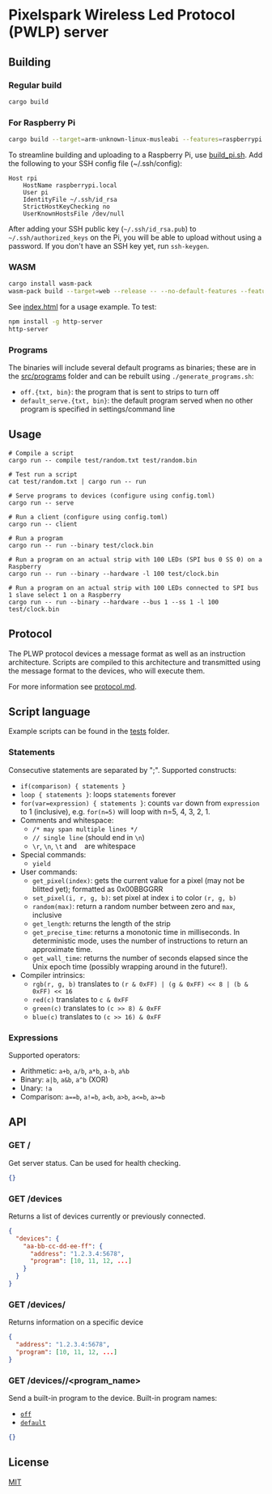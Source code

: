 # Pixelspark Wireless Led Protocol (PWLP) server

## Building

### Regular build
````sh
cargo build
````

### For Raspberry Pi
````sh
cargo build --target=arm-unknown-linux-musleabi --features=raspberrypi 
````

To streamline building and uploading to a Raspberry Pi, use [build_pi.sh](./build_pi.sh). Add the following to your SSH 
config file (~/.ssh/config):

````
Host rpi
	HostName raspberrypi.local
	User pi
	IdentityFile ~/.ssh/id_rsa
	StrictHostKeyChecking no
	UserKnownHostsFile /dev/null
````

After adding your SSH public key (`~/.ssh/id_rsa.pub`) to `~/.ssh/authorized_keys` on the Pi, you will be able to upload 
without using a password. If you don't have an SSH key yet, run `ssh-keygen`.

### WASM

````sh
cargo install wasm-pack
wasm-pack build --target=web --release -- --no-default-features --features=wasm
````

See [index.html](./index.html) for a usage example. To test:

````sh
npm install -g http-server
http-server
````

### Programs

The binaries will include several default programs as binaries; these are in the [src/programs](./src/programs) folder
and can be rebuilt using `./generate_programs.sh`:

* `off.{txt, bin}`: the program that is sent to strips to turn off
* `default_serve.{txt, bin}`: the default program served when no other program is specified in settings/command line

## Usage

````
# Compile a script
cargo run -- compile test/random.txt test/random.bin

# Test run a script
cat test/random.txt | cargo run -- run

# Serve programs to devices (configure using config.toml)
cargo run -- serve

# Run a client (configure using config.toml)
cargo run -- client

# Run a program
cargo run -- run --binary test/clock.bin

# Run a program on an actual strip with 100 LEDs (SPI bus 0 SS 0) on a Raspberry
cargo run -- run --binary --hardware -l 100 test/clock.bin

# Run a program on an actual strip with 100 LEDs connected to SPI bus 1 slave select 1 on a Raspberry
cargo run -- run --binary --hardware --bus 1 --ss 1 -l 100 test/clock.bin
````

## Protocol

The PLWP protocol devices a message format as well as an instruction architecture. Scripts are compiled to this architecture and transmitted using the message format to the devices, who will execute them.

For more information see [protocol.md](https://git.pixelspark.nl/pixelspark/espled/src/branch/master/Protocol.md).

## Script language

Example scripts can be found in the [tests](./tests/) folder. 

### Statements

Consecutive statements are separated by ";". Supported constructs:

* `if(comparison) { statements }`
* `loop { statements }`: loops `statements` forever
* `for(var=expression) { statements }`: counts `var` down from `expression` to 1 (inclusive), e.g. `for(n=5)` will loop with n=5, 4, 3, 2, 1.
* Comments and whitespace:
  * `/* may span multiple lines */`
  * `// single line` (should end in `\n`)
  * `\r`, `\n`, `\t` and ` ` are whitespace
* Special commands:
  * `yield`
* User commands:
  * `get_pixel(index)`: gets the current value for a pixel (may not be blitted yet); formatted as 0x00BBGGRR
  * `set_pixel(i, r, g, b)`: set pixel at index `i` to color `(r, g, b)`
  * `random(max)`: return a random number between zero and `max`, inclusive
  * `get_length`: returns the length of the strip
  * `get_precise_time`: returns a monotonic time in milliseconds. In deterministic mode, uses the number of instructions to return an approximate time.
  * `get_wall_time`: returns the number of seconds elapsed since the Unix epoch time (possibly wrapping around in the future!).
* Compiler intrinsics:
  * `rgb(r, g, b)` translates to `(r & 0xFF) | (g & 0xFF) << 8 | (b & 0xFF) << 16`
  * `red(c)` translates to `c & 0xFF`
  * `green(c)` translates to `(c >> 8) & 0xFF`
  * `blue(c)` translates to `(c >> 16) & 0xFF`

### Expressions

Supported operators:

* Arithmetic: `a+b`, `a/b`, `a*b`, `a-b`, `a%b`
* Binary: `a|b`, `a&b`, `a^b` (XOR)
* Unary: `!a`
* Comparison: `a==b`, `a!=b`, `a<b`, `a>b`, `a<=b`, `a>=b`

## API

### GET /

Get server status. Can be used for health checking.

````json
{}
````

### GET /devices

Returns a list of devices currently or previously connected.

````json
{
  "devices": {
    "aa-bb-cc-dd-ee-ff": {
      "address": "1.2.3.4:5678",
      "program": [10, 11, 12, ...]
    }
  }
}
````

### GET /devices/<mac>

Returns information on a specific device

````json
{
  "address": "1.2.3.4:5678",
  "program": [10, 11, 12, ...]
}
````

### GET /devices/<mac>/<program_name>

Send a built-in program to the device. Built-in program names:

* [`off`](./src/programs/off.txt)
* [`default`](./src/programs/default_serve.txt)

````json
{}
````

## License

[MIT](./LICENSE.txt)